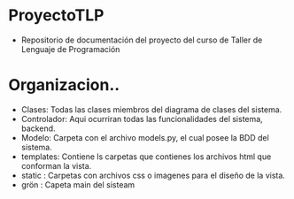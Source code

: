 # ProyectoTLP
* Repositorio de documentación del proyecto del curso de Taller de Lenguaje de Programación
# Organizacion..
* Clases: Todas las clases miembros del diagrama de clases del sistema.
* Controlador: Aqui ocurriran todas las funcionalidades del sistema, backend.
* Modelo: Carpeta con el archivo models.py, el cual posee la BDD del sistema.
* templates: Contiene ls carpetas que contienes los archivos html que conforman la vista.
* static : Carpetas con archivos css o imagenes para el diseño de la vista.
* grön : Capeta main del sisteam
